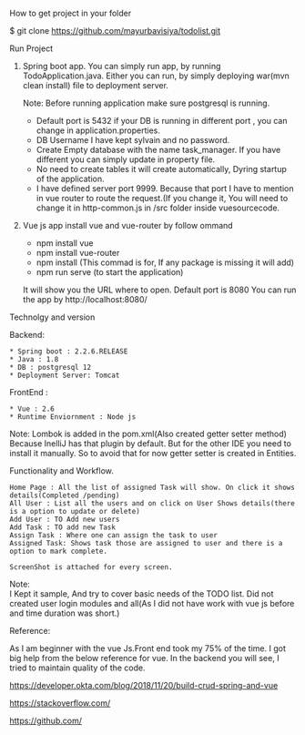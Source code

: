 How to get project in your folder

$ git clone https://github.com/mayurbavisiya/todolist.git


Run Project

1) Spring boot app.
   You can simply run app, by running TodoApplication.java.
   Either you can run, by simply deploying war(mvn clean install) file to deployment server.
   
   Note: Before running application make sure postgresql is running.
	 * Default port is 5432 if your DB is running in different port , you can change in application.properties.
	 * DB Username I have kept sylvain and no password.
	 * Create Empty database with the name task_manager. If you have different you can simply update in property file.
	 * No need to create tables it will create automatically, Dyring startup of the application.
	 * I have defined server port 9999. Because that port I have to mention in vue router to route the request.(If you change it, You will need to change it in http-common.js in /src folder inside vuesourcecode.

2) Vue js app
   install vue and vue-router by follow ommand
	* npm install vue 
	* npm install vue-router
	* npm install (This commad is for, If any package is missing it will add)  
	* npm run serve (to start the application)
   
   It will show you the URL where to open. Default port is 8080
   You can run the app by http://localhost:8080/


Technolgy and version

Backend:

	* Spring boot : 2.2.6.RELEASE
	* Java : 1.8
	* DB : postgresql 12
	* Deployment Server: Tomcat

FrontEnd :
 
	* Vue : 2.6
	* Runtime Enviornment : Node js

Note: Lombok is added in the pom.xml(Also created getter setter method) Because InelliJ has that plugin by default. But for the other IDE you need to install it manually. So to avoid that for now getter setter is created in Entities.

Functionality and Workflow.

	Home Page : All the list of assigned Task will show. On click it shows details(Completed /pending)
	All User : List all the users and on click on User Shows details(there is a option to update or delete)
	Add User : TO Add new users
	Add Task : TO add new Task
	Assign Task : Where one can assign the task to user
	Assigned Task: Shows task those are assigned to user and there is a option to mark complete.
	
	ScreenShot is attached for every screen.

Note:	
	I Kept it sample, And try to cover basic needs of the TODO list. Did not created user login modules and all(As I did not have work with vue js before and time duration was short.)


Reference:

As I am beginner with the vue Js.Front end took my 75% of the time. I got big help from the below reference for vue.
In the backend you will see, I tried to maintain quality of the code.

https://developer.okta.com/blog/2018/11/20/build-crud-spring-and-vue

https://stackoverflow.com/

https://github.com/   
   
		
		
